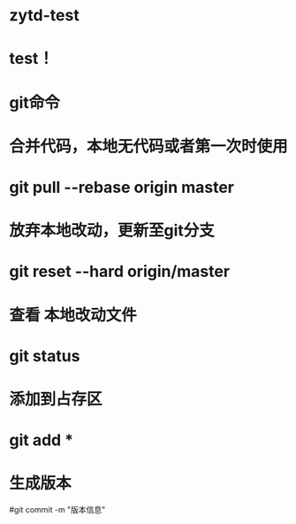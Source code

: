 # zytd-test
# test！

# git命令

# 合并代码，本地无代码或者第一次时使用
# git pull --rebase origin master

# 放弃本地改动，更新至git分支
# git reset --hard origin/master

# 查看 本地改动文件
# git status

# 添加到占存区
# git add *

# 生成版本
#git commit -m "版本信息"
